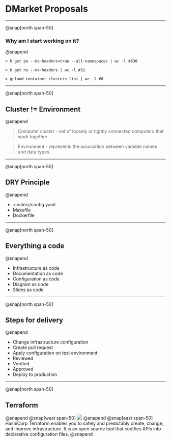 # DMarket Proposals

---
@snap[north span-50]
### Why am I start working on it?
@snapend
```
> k get po --no-headers=true --all-namespaces | wc -l #630

> k get ns --no-headers | wc -l #31

> gcloud container clusters list | wc -l #8
```
---
@snap[north span-50]
## Cluster != Environment
@snapend
> Computer cluster - set of loosely or tightly connected computers that work together

> Environment - represents the association between variable names and data types.
---
@snap[north span-50]
## DRY Principle
@snapend
- .circleci/config.yaml
- Makefile
- Dockerfile
---
@snap[north span-50]
## Everything a code
@snapend
- Infrastructure as code
- Documentation as code
- Configuration as code
- Diagram as code
- Slides as code
---
@snap[north span-50]
## Steps for delivery
@snapend
- Change infrastructure configuration
- Create pull request
- Apply configuration on test environment
- Reviewed
- Verified
- Approved
- Deploy to production
---
@snap[north span-50]
## Terraform
@snapend
@snap[west span-50]
![](img/terraform.pmg)
@snapend
@snap[east span-50]
HashiCorp Terraform enables you to safely and predictably create, change, and improve infrastructure. It is an open source tool that codifies APIs into declarative configuration files.
@snapend
